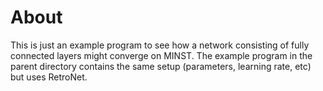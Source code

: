 About
=====

This is just an example program to see how a network consisting of fully connected layers might converge on MINST.
The example program in the parent directory contains the same setup (parameters, learning rate, etc) but uses RetroNet.
